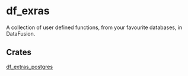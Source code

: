 # df_exras

A collection of user defined functions, from your favourite databases, in DataFusion.

## Crates

[df_extras_postgres](./df_postgres/README.md)